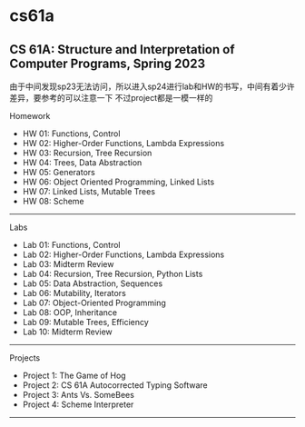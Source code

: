# cs61a
CS 61A: Structure and Interpretation of Computer Programs, Spring 2023
---
由于中间发现sp23无法访问，所以进入sp24进行lab和HW的书写，中间有着少许差异，要参考的可以注意一下
不过project都是一模一样的

Homework

- HW 01: Functions, Control
- HW 02: Higher-Order Functions, Lambda Expressions
- HW 03: Recursion, Tree Recursion
- HW 04: Trees, Data Abstraction
- HW 05: Generators
- HW 06: Object Oriented Programming, Linked Lists
- HW 07: Linked Lists, Mutable Trees
- HW 08: Scheme

---

Labs

- Lab 01: Functions, Control
- Lab 02: Higher-Order Functions, Lambda Expressions
- Lab 03: Midterm Review
- Lab 04: Recursion, Tree Recursion, Python Lists
- Lab 05: Data Abstraction, Sequences
- Lab 06: Mutability, Iterators
- Lab 07: Object-Oriented Programming
- Lab 08: OOP, Inheritance
- Lab 09: Mutable Trees, Efficiency
- Lab 10: Midterm Review

---

Projects

- Project 1: The Game of Hog
- Project 2: CS 61A Autocorrected Typing Software
- Project 3: Ants Vs. SomeBees
- Project 4: Scheme Interpreter

---
